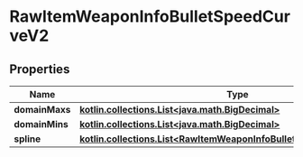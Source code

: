 
# RawItemWeaponInfoBulletSpeedCurveV2

## Properties
Name | Type | Description | Notes
------------ | ------------- | ------------- | -------------
**domainMaxs** | [**kotlin.collections.List&lt;java.math.BigDecimal&gt;**](java.math.BigDecimal.md) |  | 
**domainMins** | [**kotlin.collections.List&lt;java.math.BigDecimal&gt;**](java.math.BigDecimal.md) |  | 
**spline** | [**kotlin.collections.List&lt;RawItemWeaponInfoBulletSpeedCurveSplineV2&gt;**](RawItemWeaponInfoBulletSpeedCurveSplineV2.md) |  |  [optional]




